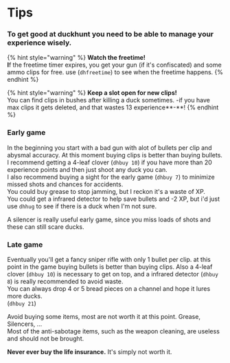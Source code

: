 # Tips

### **To get good at duckhunt you need to be able to manage your experience wisely.**

{% hint style="warning" %}
**Watch the freetime!   
I**f the freetime timer expires, you get your gun \(if it's confiscated\) and some ammo clips for free. use  \(`dhfreetime`\) to see when the freetime happens.
{% endhint %}

{% hint style="warning" %}
**Keep a slot open for new clips!**  
You can find clips in bushes after killing a duck sometimes. -if you have max clips it gets deleted, and that wastes 13 experience**-**!
{% endhint %}

### **Early game**

In the beginning you start with a bad gun with alot of bullets per clip and abysmal accuracy. At this moment buying clips is better than buying bullets. I recommend getting a 4-leaf clover \(`dhbuy 10`\) if you have more than 20 experience points and then just shoot any duck you can.   
I also recommend buying a sight for the early game \(`dhbuy 7`\) to minimize missed shots and chances for accidents.  
You could buy grease to stop jamming, but I reckon it's a waste of XP.  
You could get a infrared detector to help save bullets and -2 XP, but i'd just use `dhhug` to see if there is a duck when I'm not sure.

A silencer is really useful early game, since you miss loads of shots and these can still scare ducks.

### **Late game**

Eventually you'll get a fancy sniper rifle with only 1 bullet per clip. at this point in the game buying bullets is better than buying clips. Also a 4-leaf clover \(`dhbuy 10`\) is necessary to get on top, and a infrared detector \(`dhbuy 8`\) is really recommended to avoid waste.   
You can always drop 4 or 5 bread pieces on a channel and hope it lures more ducks.   
\(`dhbuy 21`\)

Avoid buying some items, most are not worth it at this point. Grease, Silencers, ...  
Most of the anti-sabotage items, such as the weapon cleaning, are useless and should not be brought.

**Never ever buy the life insurance.** It's simply not worth it.

